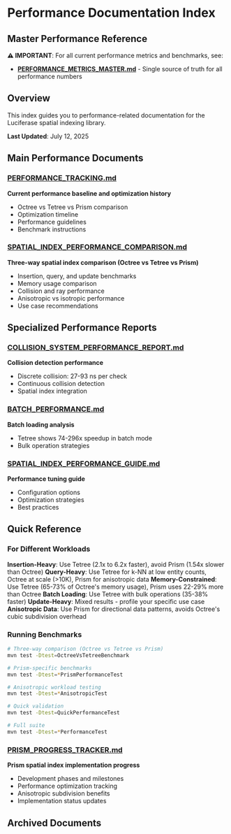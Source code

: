 # Performance Documentation Index

## Master Performance Reference

**⚠️ IMPORTANT**: For all current performance metrics and benchmarks, see:
- **[PERFORMANCE_METRICS_MASTER.md](PERFORMANCE_METRICS_MASTER.md)** - Single source of truth for all performance numbers

## Overview

This index guides you to performance-related documentation for the Luciferase spatial indexing library.

**Last Updated**: July 12, 2025

## Main Performance Documents

### [PERFORMANCE_TRACKING.md](./PERFORMANCE_TRACKING.md)

**Current performance baseline and optimization history**

- Octree vs Tetree vs Prism comparison
- Optimization timeline
- Performance guidelines
- Benchmark instructions

### [SPATIAL_INDEX_PERFORMANCE_COMPARISON.md](SPATIAL_INDEX_PERFORMANCE_COMPARISON.md)

**Three-way spatial index comparison (Octree vs Tetree vs Prism)**

- Insertion, query, and update benchmarks
- Memory usage comparison
- Collision and ray performance
- Anisotropic vs isotropic performance
- Use case recommendations

## Specialized Performance Reports

### [COLLISION_SYSTEM_PERFORMANCE_REPORT.md](COLLISION_SYSTEM_PERFORMANCE_REPORT.md)

**Collision detection performance**

- Discrete collision: 27-93 ns per check
- Continuous collision detection
- Spatial index integration

### [BATCH_PERFORMANCE.md](BATCH_PERFORMANCE.md)

**Batch loading analysis**

- Tetree shows 74-296x speedup in batch mode
- Bulk operation strategies

### [SPATIAL_INDEX_PERFORMANCE_GUIDE.md](./SPATIAL_INDEX_PERFORMANCE_GUIDE.md)

**Performance tuning guide**

- Configuration options
- Optimization strategies
- Best practices

## Quick Reference

### For Different Workloads

**Insertion-Heavy**: Use Tetree (2.1x to 6.2x faster), avoid Prism (1.54x slower than Octree)
**Query-Heavy**: Use Tetree for k-NN at low entity counts, Octree at scale (>10K), Prism for anisotropic data
**Memory-Constrained**: Use Tetree (65-73% of Octree's memory usage), Prism uses 22-29% more than Octree
**Batch Loading**: Use Tetree with bulk operations (35-38% faster)
**Update-Heavy**: Mixed results - profile your specific use case
**Anisotropic Data**: Use Prism for directional data patterns, avoids Octree's cubic subdivision overhead

### Running Benchmarks

```bash
# Three-way comparison (Octree vs Tetree vs Prism)
mvn test -Dtest=OctreeVsTetreeBenchmark

# Prism-specific benchmarks
mvn test -Dtest=*PrismPerformanceTest

# Anisotropic workload testing
mvn test -Dtest=*AnisotropicTest

# Quick validation
mvn test -Dtest=QuickPerformanceTest

# Full suite
mvn test -Dtest=*PerformanceTest
```

### [PRISM_PROGRESS_TRACKER.md](PRISM_PROGRESS_TRACKER.md)

**Prism spatial index implementation progress**

- Development phases and milestones
- Performance optimization tracking
- Anisotropic subdivision benefits
- Implementation status updates

## Archived Documents

